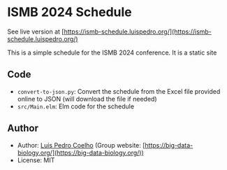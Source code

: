 # ISMB 2024 Schedule

See live version at [https://ismb-schedule.luispedro.org/](https://ismb-schedule.luispedro.org/)

This is a simple schedule for the ISMB 2024 conference. It is a static site

## Code

- `convert-to-json.py`: Convert the schedule from the Excel file provided online to JSON (will download the file if needed)
- `src/Main.elm`: Elm code for the schedule


## Author

- Author: [Luis Pedro Coelho](https://luispedro.org) (Group website: [https://big-data-biology.org/](https://big-data-biology.org/))
- License: MIT
